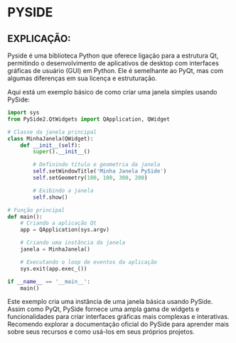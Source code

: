 # PYSIDE
## EXPLICAÇÃO:
Pyside é uma biblioteca Python que oferece ligação para a estrutura Qt, permitindo o desenvolvimento de aplicativos de desktop com interfaces gráficas de usuário (GUI) em Python. Ele é semelhante ao PyQt, mas com algumas diferenças em sua licença e estruturação.

Aqui está um exemplo básico de como criar uma janela simples usando PySide:

```python
import sys
from PySide2.QtWidgets import QApplication, QWidget

# Classe da janela principal
class MinhaJanela(QWidget):
    def __init__(self):
        super().__init__()

        # Definindo título e geometria da janela
        self.setWindowTitle('Minha Janela PySide')
        self.setGeometry(100, 100, 300, 200)

        # Exibindo a janela
        self.show()

# Função principal
def main():
    # Criando a aplicação Qt
    app = QApplication(sys.argv)

    # Criando uma instância da janela
    janela = MinhaJanela()

    # Executando o loop de eventos da aplicação
    sys.exit(app.exec_())

if __name__ == '__main__':
    main()
```

Este exemplo cria uma instância de uma janela básica usando PySide. Assim como PyQt, PySide fornece uma ampla gama de widgets e funcionalidades para criar interfaces gráficas mais complexas e interativas. Recomendo explorar a documentação oficial do PySide para aprender mais sobre seus recursos e como usá-los em seus próprios projetos.